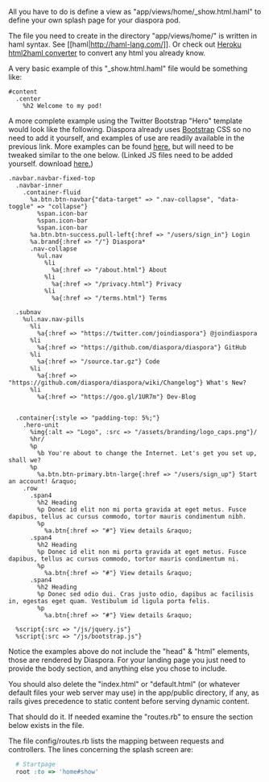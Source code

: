 All you have to do is define a view as  "app/views/home/_show.html.haml" to define your own splash page for your diaspora pod. 

The file you need to create in the directory "app/views/home/" is written in haml syntax. See [[haml|http://haml-lang.com/]]. Or check out [Heroku html2haml converter](http://html2haml.heroku.com/) to convert any html you already know.

A very basic example of this "_show.html.haml" file would be something like:  

```haml
#content
  .center
    %h2 Welcome to my pod!
```
A more complete example using the Twitter Bootstrap "Hero" template would look like the following.
Diaspora already uses [Bootstrap](http://twitter.github.com/bootstrap/) CSS so no need to add it yourself, and examples of use are readily available in the previous link.
More examples can be found [here.](https://github.com/czarneckid/twitter-bootstrap-examples-haml/tree/master/views) but will need to be tweaked similar to the one below.
(Linked JS files need to be added yourself. download [here.](http://twitter.github.com/bootstrap/))
```haml
.navbar.navbar-fixed-top
  .navbar-inner
    .container-fluid
      %a.btn.btn-navbar{"data-target" => ".nav-collapse", "data-toggle" => "collapse"}
        %span.icon-bar
        %span.icon-bar
        %span.icon-bar
      %a.btn.btn-success.pull-left{:href => "/users/sign_in"} Login
      %a.brand{:href => "/"} Diaspora*
      .nav-collapse
        %ul.nav
          %li
            %a{:href => "/about.html"} About
          %li
            %a{:href => "/privacy.html"} Privacy
          %li
            %a{:href => "/terms.html"} Terms

  .subnav
    %ul.nav.nav-pills
      %li
        %a{:href => "https://twitter.com/joindiaspora"} @joindiaspora
      %li
        %a{:href => "https://github.com/diaspora/diaspora"} GitHub
      %li
        %a{:href => "/source.tar.gz"} Code
      %li
        %a{:href => "https://github.com/diaspora/diaspora/wiki/Changelog"} What's New?
      %li
        %a{:href => "https://goo.gl/1UR7m"} Dev-Blog

   
  .container{:style => "padding-top: 5%;"}
    .hero-unit
      %img{:alt => "Logo", :src => "/assets/branding/logo_caps.png"}/
      %hr/
      %p
        %b You're about to change the Internet. Let's get you set up, shall we?
      %p
        %a.btn.btn-primary.btn-large{:href => "/users/sign_up"} Start an account! &raquo;
    .row
      .span4
        %h2 Heading
        %p Donec id elit non mi porta gravida at eget metus. Fusce dapibus, tellus ac cursus commodo, tortor mauris condimentum nibh.
        %p
          %a.btn{:href => "#"} View details &raquo;
      .span4
        %h2 Heading
        %p Donec id elit non mi porta gravida at eget metus. Fusce dapibus, tellus ac cursus commodo, tortor mauris condimentum ni.
        %p
          %a.btn{:href => "#"} View details &raquo;
      .span4
        %h2 Heading
        %p Donec sed odio dui. Cras justo odio, dapibus ac facilisis in, egestas eget quam. Vestibulum id ligula porta felis.
        %p
          %a.btn{:href => "#"} View details &raquo;

  %script{:src => "/js/jquery.js"}
  %script{:src => "/js/bootstrap.js"}
```

Notice the examples above do not include the "head" & "html" elements, those are rendered by Diaspora. For your landing page you just need to provide the body section, and anything else you chose to include.

You should also delete the "index.html" or "default.html" (or whatever default files your web server may use) in the app/public directory, if any, as rails gives precedence to static content before serving dynamic content.

That should do it. If needed examine the "routes.rb" to ensure the section below exists in the file.

The file config/routes.rb lists the mapping between requests and controllers. The lines concerning the splash screen are:
```ruby
  # Startpage
  root :to => 'home#show'
```